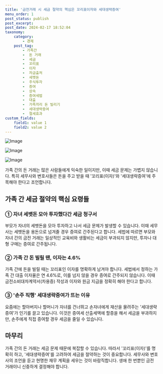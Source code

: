 ```yaml
---
title: '금전거래 시 세금 절약의 핵심은 꼬리표이자와 세대생략증여'
menu_order: 1
post_status: publish
post_excerpt: 
post_date: 2024-02-17 18:52:04
taxonomy:
    category:
        - 경제
    post_tag:
        - 가족간
        -  돈 거래
        -  세금
        -  꼬리표
        -  이자
        -  자금출처
        -  세뱃돈
        -  주식투자
        -  증여
        -  상속
        -  증여세법
        -  대출
        -  가족끼리 돈 빌리기
        -  세대생략증여
        -  절세효과
custom_fields:
    field1: value 1
    field2: value 2
---
```


![Image](https://imgnews.pstatic.net/image/025/2024/02/12/0003340797_001_20240212070227194.jpg?type=w647)

![Image](https://imgnews.pstatic.net/image/025/2024/02/12/0003340797_002_20240212070227219.jpg?type=w647)

![Image](https://imgnews.pstatic.net/image/025/2024/02/12/0003340797_003_20240212070227242.jpg?type=w647)

가족 간의 돈 거래는 많은 사람들에게 익숙한 일이지만, 이때 세금 문제는 가볍지 않습니다. 특히 세무사와 변호사들은 돈을 주고 받을 때 '꼬리표(이자)'와 '세대생략증여'에 주목해야 한다고 조언합니다. 
## 가족 간 세금 절약의 핵심 요령들
### ① 자녀 세뱃돈 모아 투자했다간 세금 청구서
부모가 자녀의 세뱃돈을 모아 투자하고 나서 세금 문제가 발생할 수 있습니다. 이때 세무사는 세뱃돈을 용돈으로 넘겨줄 경우 증여로 간주된다고 합니다. 세법에 따르면 부모와 자녀 간의 금전 거래는 일상적인 교육비와 생활비는 세금이 부과되지 않지만, 투자나 대형 구매는 증여로 간주됩니다. 
### ② 가족 간 돈 빌릴 땐, 이자는 4.6%
가족 간에 돈을 빌릴 때는 꼬리표인 이자를 명확하게 남겨야 합니다. 세법에서 정하는 가족 간 대출 이자율은 연 4.6%로, 이를 넘지 않을 경우 증여로 간주되지 않습니다. 이때 금전소비대차계약서(차용증) 작성과 이자와 원금 지급을 정확히 해야 한다고 합니다.
### ③ '손주 직행' 세대생략증여가 뜨는 이유
요즘에는 할아버지나 할머니가 자녀를 건너뛰고 손자녀에게 재산을 물려주는 '세대생략증여'가 인기를 끌고 있습니다. 이것은 증여세 산출세액에 할증을 해서 세금을 부과하지만, 손주에게 직접 증여할 경우 세금을 줄일 수 있습니다. 
## 마무리
가족 간의 돈 거래는 세금 문제 때문에 복잡할 수 있습니다. 따라서 '꼬리표(이자)'를 명확히 하고, '세대생략증여'를 고려하여 세금을 절약하는 것이 중요합니다. 세무사와 변호사의 조언을 듣고 현명한 재무 계획을 세우는 것이 바람직합니다. 생애 한 번뿐인 금전 거래이니 신중하게 결정해야 합니다.
